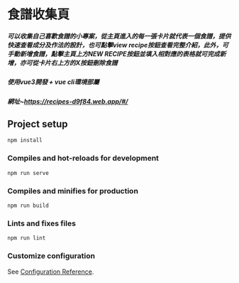 # 食譜收集頁

##### 可以收集自己喜歡食譜的小專案，從主頁進入的每一張卡片就代表一個食譜，提供快速查看成分及作法的設計，也可點擊view recipe按鈕查看完整介紹，此外，可手動新增食譜，點擊主頁上方NEW RECIPE按鈕並填入相對應的表格就可完成新增，亦可從卡片右上方的X按鈕刪除食譜
##### 使用vue3開發 + vue cli環境部屬

##### 網址~https://recipes-d9f84.web.app/#/


## Project setup
```
npm install
```

### Compiles and hot-reloads for development
```
npm run serve
```

### Compiles and minifies for production
```
npm run build
```

### Lints and fixes files
```
npm run lint
```

### Customize configuration
See [Configuration Reference](https://cli.vuejs.org/config/).

